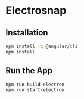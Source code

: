 # Electrosnap

## Installation

```bash
npm install -g @angular/cli
npm install
```

## Run the App

```bash
npm run build-electron
npm run start-electron
```

